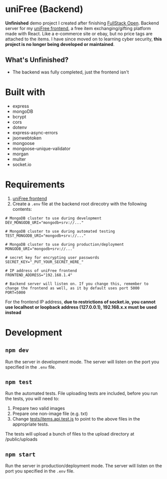 # uniFree (Backend)

**Unfinished** demo project I created after finishing [FullStack Open](https://fullstackopen.com/en/).
Backend server for my [uniFree frontend](https://github.com/tera-si/unifree), a free item exchanging/gifting platform made with React.
Like a e-commerce site or ebay, but no price tags are attached to the items.
I have since moved on to learning cyber security, **this project is no longer being developed or maintained**.

## What's Unfinished?

- The backend was fully completed, just the frontend isn't

# Built with

- express
- mongoDB
- bcrypt
- cors
- dotenv
- express-async-errors
- jsonwebtoken
- mongoose
- mongoose-unique-validator
- morgan
- multer
- socket.io

# Requirements

1. [uniFree frontend](https://github.com/tera-si/unifree)
2. Create a `.env` file at the backend root direcotry with the following contents:
```
# MongoDB cluster to use during development
DEV_MONGODB_URI="mongodb+srv://..."

# MongoDB cluster to use during automated testing
TEST_MONGODB_URI="mongodb+srv://..."

# MongoDB cluster to use during production/deployment
MONGODB_URI="mongodb+srv://..."

# secret key for encrypting user passwords
SECRET_KEY="_PUT_YOUR_SECRET_HERE_"

# IP address of uniFree frontend
FRONTEND_ADDRESS="192.168.1.4"

# Backend server will listen on. If you change this, remember to change the frontend as well, as it by default uses port 5000
PORT=5000
```
For the frontend IP address, **due to restrictions of socket.io, you cannot use localhost or loopback address (127.0.0.1), 192.168.x.x must be used instead**

# Development

## `npm dev`

Run the server in development mode. The server will listen on the port you specified in the `.env` file.

## `npm test`

Run the automated tests. File uploading tests are included, before you run the tests, you will need to:

1. Prepare two valid images
2. Prepare one non-image file (e.g. txt)
3. Change [tests/items.api.test.js](tests/items.api.test.js) to point to the above files in the appropriate tests.

The tests will upload a bunch of files to the upload directory at /public/uploads

## `npm start`

Run the server in production/deployment mode. The server will listen on the port you specified in the `.env` file.
